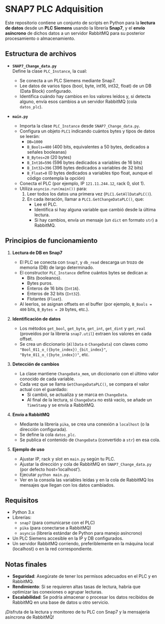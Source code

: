 # SNAP7 PLC Adquisition

Este repositorio contiene un conjunto de scripts en Python para la **lectura de datos** desde un **PLC Siemens** usando la librería **Snap7**, y el **envío asíncrono** de dichos datos a un servidor RabbitMQ para su posterior procesamiento o almacenamiento.

## Estructura de archivos

- **`SNAP7_Change_data.py`**  
  Define la clase `PLC_Instance`, la cual:
  - Se conecta a un PLC Siemens mediante Snap7.
  - Lee datos de varios tipos (bool, byte, int16, int32, float) de un DB (Data Block) configurado.
  - Identifica cuándo hay cambios en los valores leídos y, si detecta alguno, envía esos cambios a un servidor RabbitMQ (cola `datos_plc`).

- **`main.py`**  
  - Importa la clase `PLC_Instance` desde `SNAP7_Change_data.py`.
  - Configura un objeto `PLC1` indicando cuántos bytes y tipos de datos se leerán:
    - `DB=1000`  
    - `B_Bools=400`  (400 bits, equivalentes a 50 bytes, dedicados a señales booleanas)
    - `B_Bytes=20`   (20 bytes)
    - `B_Int16=596`  (596 bytes dedicados a variables de 16 bits)
    - `B_Int32=396`  (396 bytes dedicados a variables de 32 bits)
    - `B_Float=0`    (0 bytes dedicados a variables tipo float, aunque el código contempla la opción)
  - Conecta el PLC (por ejemplo, IP `121.11.244.12`, rack 0, slot 1).
  - Utiliza `asyncio.run(main())` para:
    1. Leer todos los datos una primera vez (`PLC1.GetAllDataPLC()`).
    2. En cada iteración, llamar a `PLC1.GetChangeDataPLC()`, que:
       - Lee el PLC.
       - Identifica si hay alguna variable que cambió desde la última lectura.
       - Si hay cambios, envía un mensaje (un `dict` en formato `str`) a RabbitMQ.

## Principios de funcionamiento

1. **Lectura de DB en Snap7**  
   - El PLC se conecta con `Snap7`, y `db_read` descarga un trozo de memoria (DB) de largo determinado.
   - El constructor `PLC_Instance` define cuántos bytes se dedican a:
     - Bits (booleanos).
     - Bytes puros.
     - Enteros de 16 bits (`Int16`).
     - Enteros de 32 bits (`Int32`).
     - Flotantes (`Float`).
   - Al leerlos, se asignan offsets en el buffer (por ejemplo, `B_Bools = 400` bits, `B_Bytes = 20` bytes, etc.).

2. **Identificación de datos**  
   - Los métodos `get_bool`, `get_byte`, `get_int`, `get_dint` y `get_real` (proveídos por la librería `snap7.util`) extraen los valores en cada offset.
   - Se crea un diccionario (`AllData` o `ChangeData`) con claves como `"Bool_011_o_({byte_index})_{bit_index}"`, `"Byte_011_o_({byte_index})"`, etc.

3. **Detección de cambios**  
   - La clase mantiene `ChangeData_mem`, un diccionario con el último valor conocido de cada variable.
   - Cada vez que se llama `GetChangeDataPLC()`, se compara el valor actual con el guardado:
     - Si cambió, se actualiza y se marca en `ChangeData`.
     - Al final de la lectura, si `ChangeData` no está vacío, se añade un `TimeStamp` y se envía a RabbitMQ.

4. **Envío a RabbitMQ**  
   - Mediante la librería `pika`, se crea una conexión a `localhost` (o la dirección configurada).
   - Se define la cola `datos_plc`.
   - Se publica el contenido de `ChangeData` (convertido a `str`) en esa cola.

5. **Ejemplo de uso**  
   - Ajustar IP, rack y slot en `main.py` según tu PLC.
   - Ajustar la dirección y cola de RabbitMQ en `SNAP7_Change_data.py` (por defecto host=‘localhost’).
   - Ejecutar `python main.py`.  
   - Ver en la consola las variables leídas y en la cola de RabbitMQ los mensajes que llegan con los datos cambiados.

## Requisitos

- Python 3.x  
- Librerías:
  - `snap7` (para comunicarse con el PLC)
  - `pika` (para conectarse a RabbitMQ)
  - `asyncio` (librería estándar de Python para manejo asíncrono)
- Un PLC Siemens accesible en la IP y DB configurados.
- Un servidor RabbitMQ corriendo, preferiblemente en la máquina local (localhost) o en la red correspondiente.

## Notas finales

- **Seguridad**: Asegúrate de tener los permisos adecuados en el PLC y en RabbitMQ.
- **Rendimiento**: Si se requieren altas tasas de lectura, habría que optimizar las conexiones o agrupar lecturas.
- **Escalabilidad**: Se podría almacenar o procesar los datos recibidos de RabbitMQ en una base de datos u otro servicio.

¡Disfruta de la lectura y monitoreo de tu PLC con Snap7 y la mensajería asíncrona de RabbitMQ!
